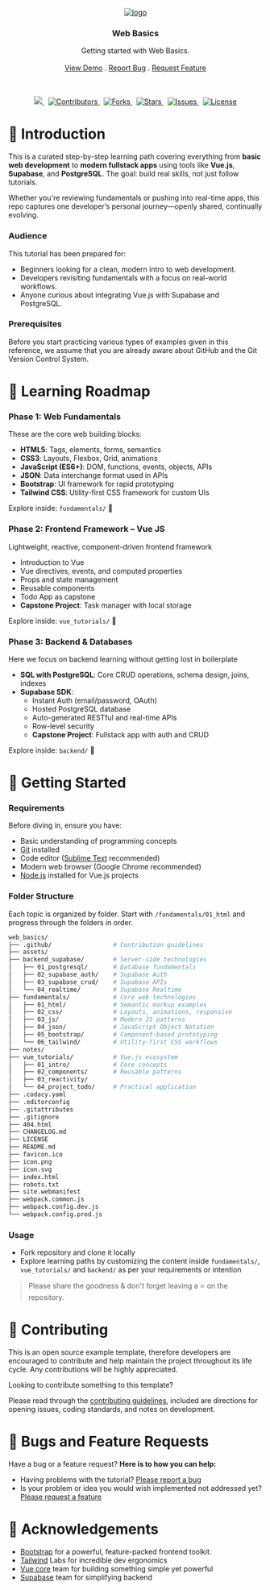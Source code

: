 <p align="center">
	<a href="https://github.com/wasulabenjamin/web_basics.git">
		<img src="https://img.icons8.com/?size=120&id=114334&format=png&color=000000" alt="logo">
	</a>
</p>

<h3 align="center">Web Basics</h3>

<p align="center">
    Getting started with Web Basics.
    <br> <br>
    <a href="https://github.com/wasulabenjamin/web_basics.git">View Demo</a> . 
    <a href="https://github.com/wasulabenjamin/web_basics/issues/new?template=bug_report.md">Report Bug</a> . 
    <a href="https://github.com/wasulabenjamin/web_basics/issues/new?template=feature_request.md">Request Feature</a>
</p>

<p align="center">
	<br> <br>
	<a href="https://app.codacy.com/gh/wasulabenjamin/web_basics/dashboard">
		<img src="https://app.codacy.com/project/badge/Grade/0a0cf227762141d699edcfcdd5b5caa7"/>
	</a>
    &nbsp;
	<a href="https://github.com/wasulabenjamin/web_basics/graphs/contributors">
    	<img src="https://img.shields.io/github/contributors/wasulabenjamin/web_basics" alt="Contributors"/>
	</a>
    &nbsp;
    <a href="https://github.com/wasulabenjamin/web_basics/network/members">
		<img src="https://img.shields.io/github/forks/wasulabenjamin/web_basics" alt="Forks"/>
    </a>
	&nbsp;
	<a href="https://github.com/wasulabenjamin/web_basics/stargazers">
		<img src="https://img.shields.io/github/stars/wasulabenjamin/web_basics" alt="Stars"/>
	</a>
	&nbsp;
	<a href="https://github.com/wasulabenjamin/web_basics/issues">
		<img src="https://img.shields.io/github/issues/wasulabenjamin/web_basics" alt="Issues"/>
	</a>
	&nbsp;
	<a href="https://github.com/wasulabenjamin/web_basics/blob/master/LICENSE">
		<img src="https://img.shields.io/github/license/wasulabenjamin/web_basics" alt="License"/>
	</a>
</p>

# 📘 Introduction

This is a curated step-by-step learning path covering everything from **basic web development** to **modern fullstack 
apps** using tools like **Vue.js**, **Supabase**, and **PostgreSQL**. The goal: build real skills, not just follow 
tutorials.

Whether you're reviewing fundamentals or pushing into real-time apps, this repo captures one developer’s personal 
journey—openly shared, continually evolving.

### Audience

This tutorial has been prepared for: 
- Beginners looking for a clean, modern intro to web development.
- Developers revisiting fundamentals with a focus on real-world workflows.
- Anyone curious about integrating Vue.js with Supabase and PostgreSQL.

### Prerequisites

Before you start practicing various types of examples given in this reference, we assume that you are already aware 
about GitHub and the Git Version Control System.

# 🧭 Learning Roadmap

### Phase 1: Web Fundamentals

These are the core web building blocks:
- **HTML5**: Tags, elements, forms, semantics
- **CSS3**: Layouts, Flexbox, Grid, animations
- **JavaScript (ES6+)**: DOM, functions, events, objects, APIs
- **JSON**: Data interchange format used in APIs
- **Bootstrap**: UI framework for rapid prototyping
- **Tailwind CSS**: Utility-first CSS framework for custom UIs

Explore inside: `fundamentals/` 📂 

### Phase 2: Frontend Framework – Vue JS

Lightweight, reactive, component-driven frontend framework
- Introduction to Vue
- Vue directives, events, and computed properties
- Props and state management
- Reusable components
- Todo App as capstone
- **Capstone Project**: Task manager with local storage

Explore inside: `vue_tutorials/` 📂 

### Phase 3: Backend & Databases

Here we focus on backend learning without getting lost in boilerplate
- **SQL with PostgreSQL**: Core CRUD operations, schema design, joins, indexes
- **Supabase SDK**:
  - Instant Auth (email/password, OAuth)
  - Hosted PostgreSQL database
  - Auto-generated RESTful and real-time APIs
  - Row-level security
  - **Capstone Project**: Fullstack app with auth and CRUD

Explore inside: `backend/` 📂 

# 🚀 Getting Started

### Requirements

Before diving in, ensure you have:
- Basic understanding of programming concepts
- [Git](https://git-scm.com/) installed
- Code editor ([Sublime Text](https://www.sublimetext.com/download) recommended)
- Modern web browser (Google Chrome recommended)
- [Node.js](https://nodejs.org/en/download) installed for Vue.js projects

### Folder Structure

Each topic is organized by folder. Start with `/fundamentals/01_html` and progress through the folders in order.

```bash
web_basics/
├── .github/                 # Contribution guidelines
├── assets/
├── backend_supabase/        # Server-side technologies
│   ├── 01_postgresql/       # Database fundamentals
│   ├── 02_supabase_auth/    # Supabase Auth
│   ├── 03_supabase_crud/    # Supabase APIs
│   └── 04_realtime/         # Supabase Realtime
├── fundamentals/            # Core web technologies
│   ├── 01_html/             # Semantic markup examples
│   ├── 02_css/              # Layouts, animations, responsive
│   ├── 03_js/               # Modern JS patterns
│   ├── 04_json/             # JavaScript Object Notation
│   ├── 05_bootstrap/        # Component-based prototyping
│   └── 06_tailwind/         # Utility-first CSS workflows
├── notes/
├── vue_tutorials/           # Vue.js ecosystem
│   ├── 01_intro/            # Core concepts
│   ├── 02_components/       # Reusable patterns
│   ├── 03_reactivity/
│   └── 04_project_todo/     # Practical application
├── .codacy.yaml
├── .editorconfig
├── .gitattributes
├── .gitignore
├── 404.html
├── CHANGELOG.md
├── LICENSE
├── README.md
├── favicon.ico
├── icon.png
├── icon.svg
├── index.html
├── robots.txt
├── site.webmanifest
├── webpack.common.js
├── webpack.config.dev.js
└── webpack.config.prod.js
```

### Usage

- Fork repository and clone it locally
- Explore learning paths by customizing the content inside `fundamentals/`, `vue_tutorials/` and `backend/` as per your 
requirements or intention

> Please share the goodness & don't forget leaving a :star: on the repository.

# 🧩 Contributing

This is an open source example template, therefore developers are encouraged to contribute and help maintain the project 
throughout its life cycle. Any contributions will be highly appreciated.

Looking to contribute something to this template?

Please read through the [contributing guidelines][contributing_guidelines], included are directions for opening issues, 
coding standards, and notes on development.

# 🐛 Bugs and Feature Requests

Have a bug or a feature request? **Here is to how you can help:** 
* Having problems with the tutorial? [Please report a bug][report_bug]
* Is your problem or idea you would wish implemented not addressed yet? [Please request a feature][request_feature]

# 🙌 Acknowledgements

* [Bootstrap](https://getbootstrap.com/docs/5.3) for a powerful, feature-packed frontend toolkit.
* [Tailwind](https://tailwindcss.com/docs/) Labs for incredible dev ergonomics
* [Vue core](https://www.tutorialspoint.com/vuejs/index.htm) team for building something simple yet powerful
* [Supabase](https://supabase.com/dashboard/org) team for simplifying backend


<!--
	As you might notice, I'm using markdown "reference style" links for readability.
	Reference links are enclosed in brackets [] instead of parentheses ().
	https://www.markdownguide.org/basic-syntax/
-->
[view_demo]: https://github.com/wasulabenjamin/web_basics
[report_bug]: https://github.com/wasulabenjamin/web_basics/issues/new?template=bug_report.md
[request_feature]: https://github.com/wasulabenjamin/web_basics/issues/new?template=feature_request.md
[contributing_guidelines]: https://github.com/wasulabenjamin/web_basics/blob/main/.github/CONTRIBUTING.md
